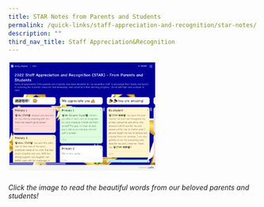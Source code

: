 ```yaml
---
title: STAR Notes from Parents and Students
permalink: /quick-links/staff-appreciation-and-recognition/star-notes/
description: ""
third_nav_title: Staff Appreciation&Recognition
---
```


<a href="https://padlet.com/leong_qinghua/2a8cp5t2g7r1883q"><img src="/images/star.png" style="width:300px;height300px;"></a>

<h6> Click the image to read the beautiful words from our beloved parents and students!</h6>